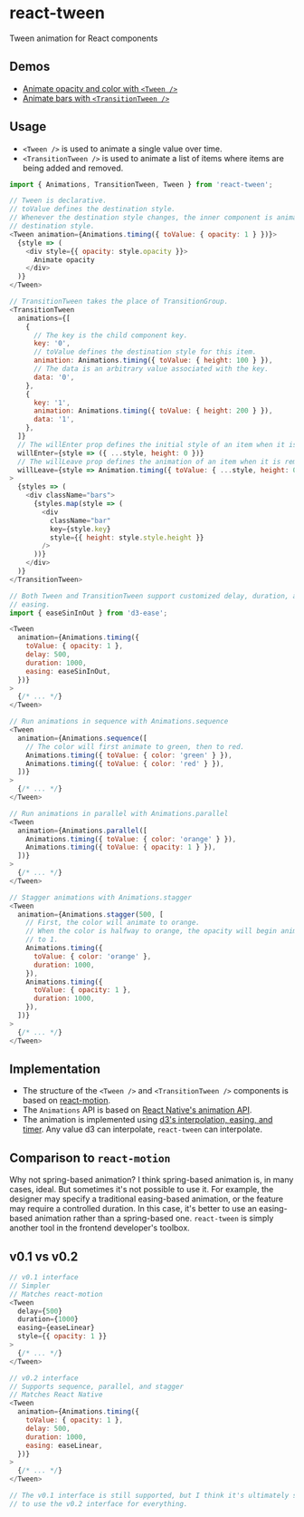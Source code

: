 react-tween
===
Tween animation for React components

Demos
---
- [Animate opacity and color with `<Tween />`](http://codepen.io/mking-clari/pen/JRqzLN)
- [Animate bars with `<TransitionTween />`](http://codepen.io/mking-clari/pen/yadomz)

Usage
---
- `<Tween />` is used to animate a single value over time.
- `<TransitionTween />` is used to animate a list of items where items are being added and removed.

```javascript
import { Animations, TransitionTween, Tween } from 'react-tween';

// Tween is declarative.
// toValue defines the destination style.
// Whenever the destination style changes, the inner component is animated to that
// destination style.
<Tween animation={Animations.timing({ toValue: { opacity: 1 } })}>
  {style => (
    <div style={{ opacity: style.opacity }}>
      Animate opacity
    </div>
  )}
</Tween>

// TransitionTween takes the place of TransitionGroup.
<TransitionTween
  animations={[
    {
      // The key is the child component key.
      key: '0',
      // toValue defines the destination style for this item.
      animation: Animations.timing({ toValue: { height: 100 } }),
      // The data is an arbitrary value associated with the key.
      data: '0',
    },
    {
      key: '1',
      animation: Animations.timing({ toValue: { height: 200 } }),
      data: '1',
    },
  ]}
  // The willEnter prop defines the initial style of an item when it is first added.
  willEnter={style => ({ ...style, height: 0 })}
  // The willLeave prop defines the animation of an item when it is removed.
  willLeave={style => Animation.timing({ toValue: { ...style, height: 0 } })}
>
  {styles => (
    <div className="bars">
      {styles.map(style => (
        <div
          className="bar"
          key={style.key}
          style={{ height: style.style.height }}
        />
      ))}
    </div>
  )}
</TransitionTween>

// Both Tween and TransitionTween support customized delay, duration, and
// easing.
import { easeSinInOut } from 'd3-ease';

<Tween
  animation={Animations.timing({
    toValue: { opacity: 1 },
    delay: 500,
    duration: 1000,
    easing: easeSinInOut,
  })}
>
  {/* ... */}
</Tween>

// Run animations in sequence with Animations.sequence
<Tween
  animation={Animations.sequence([
    // The color will first animate to green, then to red.
    Animations.timing({ toValue: { color: 'green' } }),
    Animations.timing({ toValue: { color: 'red' } }),
  ])}
>
  {/* ... */}
</Tween>

// Run animations in parallel with Animations.parallel
<Tween
  animation={Animations.parallel([
    Animations.timing({ toValue: { color: 'orange' } }),
    Animations.timing({ toValue: { opacity: 1 } }),
  ])}
>
  {/* ... */}
</Tween>

// Stagger animations with Animations.stagger
<Tween
  animation={Animations.stagger(500, [
    // First, the color will animate to orange.
    // When the color is halfway to orange, the opacity will begin animating
    // to 1.
    Animations.timing({
      toValue: { color: 'orange' },
      duration: 1000,
    }),
    Animations.timing({
      toValue: { opacity: 1 },
      duration: 1000,
    }),
  ])}
>
  {/* ... */}
</Tween>
```

Implementation
---
- The structure of the `<Tween />` and `<TransitionTween />` components is based on [react-motion](https://github.com/chenglou/react-motion).
- The `Animations` API is based on [React Native's animation API](https://facebook.github.io/react-native/docs/animations.html).
- The animation is implemented using [d3's interpolation, easing, and timer](https://d3js.org). Any value d3 can interpolate, `react-tween` can interpolate.

Comparison to `react-motion`
---
Why not spring-based animation? I think spring-based animation is, in many cases, ideal. But sometimes it's not possible to use it. For example, the designer may specify a traditional easing-based animation, or the feature may require a controlled duration. In this case, it's better to use an easing-based animation rather than a spring-based one. `react-tween` is simply another tool in the frontend developer's toolbox.

v0.1 vs v0.2
---
```javascript
// v0.1 interface
// Simpler
// Matches react-motion
<Tween
  delay={500}
  duration={1000}
  easing={easeLinear}
  style={{ opacity: 1 }}
>
  {/* ... */}
</Tween>

// v0.2 interface
// Supports sequence, parallel, and stagger
// Matches React Native
<Tween
  animation={Animations.timing({
    toValue: { opacity: 1 },
    delay: 500,
    duration: 1000,
    easing: easeLinear,
  })}
>
  {/* ... */}
</Tween>

// The v0.1 interface is still supported, but I think it's ultimately simpler
// to use the v0.2 interface for everything.
```
